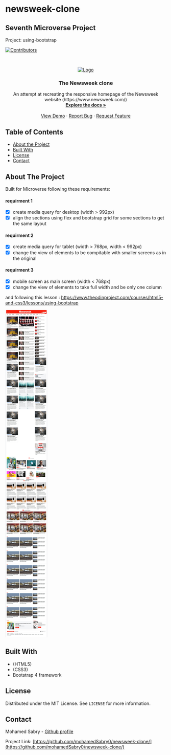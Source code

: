 # newsweek-clone

## Seventh Microverse Project

Project: using-bootstrap


<!-- PROJECT SHIELDS -->
<!--
*** I'm using markdown "reference style" links for readability.
*** Reference links are enclosed in brackets [ ] instead of parentheses ( ).
*** See the bottom of this document for the declaration of the reference variables
*** for contributors-url, forks-url, etc. This is an optional, concise syntax you may use.
*** https://www.markdownguide.org/basic-syntax/#reference-style-links
-->
[![Contributors][contributors-shield]][contributors-url]




<!-- PROJECT LOGO -->
<br />
<p align="center">
  <a href="https://github.com/mohamedSabry0/newsweek-clone/">
    <img src="../images/red-logo.svg" alt="Logo" width="200">

  </a>

  <h3 align="center">The Newsweek clone</h3>

  <p align="center">
    An attempt at recreating the responsive homepage of the Newsweek website 
    (https://www.newsweek.com/)
    <br />
    <a href="https://github.com/mohamedSabry0/newsweek-clone/"><strong>Explore the docs »</strong></a>
    <br />
    <br />
    <a href="https://raw.githack.com/mohamedSabry0/newsweek-clone/homepage/index.html">View Demo</a>
    ·
    <a href="https://github.com/mohamedSabry0/newsweek-clone/issues">Report Bug</a>
    ·
    <a href="https://github.com/mohamedSabry0/newsweek-clone/issues">Request Feature</a>
  </p>
</p>



<!-- TABLE OF CONTENTS -->
## Table of Contents

* [About the Project](#about-the-project)
* [Built With](#built-with)
* [License](#license)
* [Contact](#contact)



<!-- ABOUT THE PROJECT -->
## About The Project

Built for Microverse following these requirements:
#### requirment 1
- [x] create media query for desktop (width > 992px)
- [x] align the sections using flex and bootstrap grid for some sections to get        the same layout

#### requirment 2
- [x] create media query for tablet (width > 768px, width < 992px) 
- [x] change the view of elements to be compitable with smaller screens as in          the original

#### requirment 3
- [x] mobile screen as main screen (width < 768px)
- [x] change the view of elements to take full width and be only one column

and following this lesson :
https://www.theodinproject.com/courses/html5-and-css3/lessons/using-bootstrap 

[![Product Name Screen Shot][product-screenshot]](../images/screenshot.jpg)

## Built With
* (HTML5)
* (CSS3)
* Bootstrap 4 framework

<!-- LICENSE -->
## License

Distributed under the MIT License. See `LICENSE` for more information.



<!-- CONTACT -->
## Contact

Mohamed Sabry - [Github profile](https://github.com/mohamedSabry0)

Project Link: [https://github.com/mohamedSabry0/newsweek-clone/](https://github.com/mohamedSabry0/newsweek-clone/)







<!-- MARKDOWN LINKS & IMAGES -->
<!-- https://www.markdownguide.org/basic-syntax/#reference-style-links -->
[contributors-shield]: https://img.shields.io/github/contributors/othneildrew/Best-README-Template.svg?style=flat-square
[contributors-url]: https://github.com/mohamedSabry0/smashing-magazine-clone/graphs/contributors
[forks-shield]: https://img.shields.io/github/forks/othneildrew/Best-README-Template.svg?style=flat-square
[forks-url]: https://github.com/othneildrew/Best-README-Template/network/members
[stars-shield]: https://img.shields.io/github/stars/othneildrew/Best-README-Template.svg?style=flat-square
[stars-url]: https://github.com/othneildrew/Best-README-Template/stargazers
[issues-shield]: https://img.shields.io/github/issues/othneildrew/Best-README-Template.svg?style=flat-square
[issues-url]: https://github.com/othneildrew/Best-README-Template/issues
[license-shield]: https://img.shields.io/github/license/othneildrew/Best-README-Template.svg?style=flat-square
[license-url]: https://github.com/othneildrew/Best-README-Template/blob/master/LICENSE.txt
[linkedin-shield]: https://img.shields.io/badge/-LinkedIn-black.svg?style=flat-square&logo=linkedin&colorB=555
[linkedin-url]: https://linkedin.com/in/othneildrew
[product-screenshot]: images/screenshot.jpg